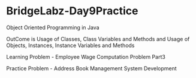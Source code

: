 # BridgeLabz-Day9Practice

Object Oriented Programming in Java

OutCome is Usage of Classes, Class Variables and Methods and Usage of Objects, Instances, Instance Variables and Methods

Learning Problem - Employee Wage Computation Problem Part3

Practice Problem - Address Book Management System Development
